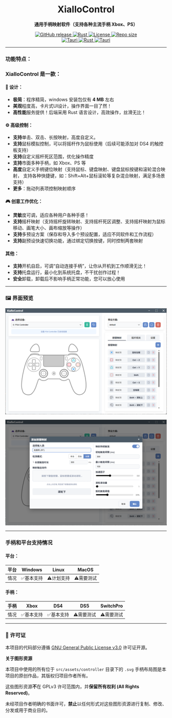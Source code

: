 <h1 align="center">XialloControl</h1>

<p align="center">
  <strong>通用手柄映射软件（支持各种主流手柄 Xbox、PS）</strong>
</p>

<p align="center">
  <a href="https://github.com/hotakus/XialloControl/releases/latest">
    <img src="https://img.shields.io/github/v/release/hotakus/XialloControl?style=flat-square&logo=github" alt="GitHub release">
  </a>
<a href="https://www.rust-lang.org">
    <img src="https://img.shields.io/github/actions/workflow/status/hotakus/XialloControl/app.yml?style=flat-square" alt="Rust">
  </a>
  <a href="LICENSE.txt">
    <img src="https://img.shields.io/badge/License-GPL%203.0-orange?style=flat-square" alt="License">
  </a>
  <a href="https://github.com/hotakus/XialloControl">
    <img src="https://img.shields.io/github/repo-size/hotakus/XialloControl?style=flat-square" alt="Repo size">
  </a>
  <br>
  <a href="https://tauri.app">
    <img src="https://img.shields.io/badge/Tauri-2.7.0-FFC131?style=flat-square&logo=tauri" alt="Tauri">
  </a>
  <a href="https://www.rust-lang.org">
    <img src="https://img.shields.io/badge/Rust-2024-orange?style=flat-square&logo=rust" alt="Rust">
  </a>
  <a href="https://tauri.app">
    <img src="https://img.shields.io/badge/PackageManager-PNPM-blue?style=flat-square&logo=pnpm" alt="Tauri">
  </a>
</p>

---

### 功能特点：

### **XialloControl** 是一款：

#### 🎨 设计：
- **极简**：程序精简，windows 安装包仅有 **4 MB** 左右
- **美观**程度高，卡片式UI设计，操作界面一目了然！
- **高性能**服务提供！后端采用 Rust 语言设计，高效操作，丝滑无比！

#### ⚙️ 高级控制：
- **支持**单击、双击、长按映射，高度自定义。
- **支持**鼠标模拟控制，可以将摇杆作为鼠标使用（后续可能添加对 DS4 的触控板支持）
- **支持**自定义摇杆死区范围，优化操作精度
- **支持**市面多种手柄，如 Xbox、PS 等
- **高度**自定义手柄键位映射（支持鼠标、键盘映射、键盘鼠标按键和滚轮混合映射，
  支持各种快捷键，如：Shift+Alt+鼠标滚轮等复杂混合映射，满足多场景支持）
- **更多**：拖动列表项控制映射顺序

#### 🎮 创意工作优化：
- **灵敏**度可调，适应各种用户各种手感！
- **支持**摇杆映射（支持摇杆旋转映射、支持摇杆死区调整、支持摇杆映射为鼠标移动、画笔大小、画布缩放等操作）
- **支持**多预设方案（保存和导入多个预设配置，适应不同软件和工作流程）
- **支持**副预设快速切换功能，通过绑定切换按键，同时控制两套映射

#### 其他：
- **支持**开机自启，可调“自动连接手柄”，让你从开机到工作顺滑无比！
- **支持**托盘运行，最小化到系统托盘，不干扰创作过程！
- **安全**卸载，卸载后不影响手柄正常功能，您可以放心使用

---

### 🖼️ 界面预览

<p align="center">
  <img src="./imgs/img001.png" alt="XialloControl界面预览" width="800">
</p>

<p align="center">
  <img src="./imgs/img002.png" alt="XialloControl界面预览" width="800">
</p>

---

### 手柄和平台支持情况
#### 平台：

| 平台  |  Windows  |    Linux    |   MacOS   |
| :---: | :-------: | :---------: | :-------: |
| 情况  | ✅基本支持 | ⚠️计划支持 | ⚠️需要测试 |

#### 手柄：
| 手柄  |   Xbox    |    DS4    |    DS5        |   SwitchPro   |
| :-------: | :-------: | :-------: | :-------: | :-------: |
| 情况 | ✅基本支持 | ✅基本支持 | ⚠️需要测试  | ⚠️需要测试 |


---

### 📜 许可证

本项目的代码部分遵循 [GNU General Public License v3.0](LICENSE.txt) 许可证开源。

**关于图形资源**

本项目中使用的所有位于 `src/assets/controller` 目录下的 `.svg` 手柄布局图是本项目的原创作品，其版权归项目作者所有。

这些图形资源**不**在 GPLv3 许可范围内，并**保留所有权利 (All Rights Reserved)**。

未经项目作者明确的书面许可，**禁止**以任何形式对这些图形资源进行复制、修改、分发或用于商业目的。
